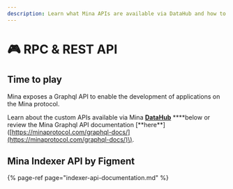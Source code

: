 ```yaml
---
description: Learn what Mina APIs are available via DataHub and how to use them
---
```


# 🎮 RPC & REST API

## Time to play

Mina exposes a Graphql API to enable the development of applications on the Mina protocol.

Learn about the custom APIs available via Mina [**DataHub**](https://datahub.figment.io/sign_up?service=mina) **\*\*below or review the Mina Graphql API documentation \[**here\*\*\]\([https://minaprotocol.com/graphql-docs/](https://minaprotocol.com/graphql-docs/)\).

## Mina Indexer API by Figment

{% page-ref page="indexer-api-documentation.md" %}

